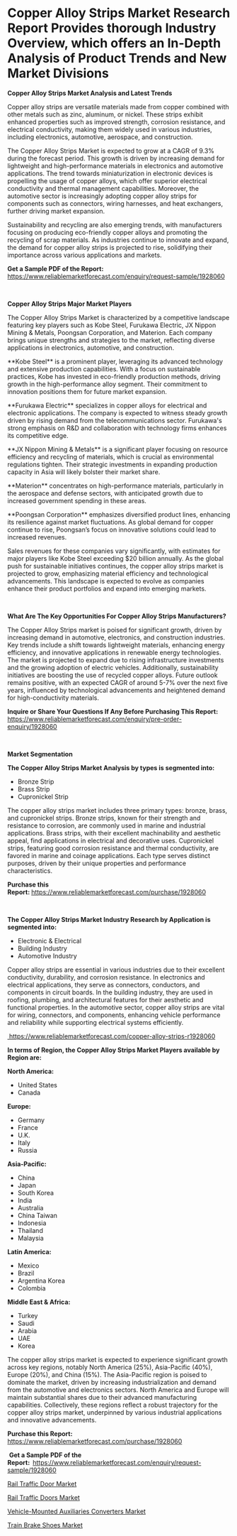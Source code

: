 <p><h1>Copper Alloy Strips Market Research Report Provides thorough Industry Overview, which offers an In-Depth Analysis of Product Trends and New Market Divisions</h1></p><p><strong>Copper Alloy Strips Market Analysis and Latest Trends</strong></p>
<p><p>Copper alloy strips are versatile materials made from copper combined with other metals such as zinc, aluminum, or nickel. These strips exhibit enhanced properties such as improved strength, corrosion resistance, and electrical conductivity, making them widely used in various industries, including electronics, automotive, aerospace, and construction.</p><p>The Copper Alloy Strips Market is expected to grow at a CAGR of 9.3% during the forecast period. This growth is driven by increasing demand for lightweight and high-performance materials in electronics and automotive applications. The trend towards miniaturization in electronic devices is propelling the usage of copper alloys, which offer superior electrical conductivity and thermal management capabilities. Moreover, the automotive sector is increasingly adopting copper alloy strips for components such as connectors, wiring harnesses, and heat exchangers, further driving market expansion.</p><p>Sustainability and recycling are also emerging trends, with manufacturers focusing on producing eco-friendly copper alloys and promoting the recycling of scrap materials. As industries continue to innovate and expand, the demand for copper alloy strips is projected to rise, solidifying their importance across various applications and markets.</p></p>
<p><strong>Get a Sample PDF of the Report:&nbsp;</strong> <a href="https://www.reliablemarketforecast.com/enquiry/request-sample/1928060?utm_campaign=1169&utm_medium=2&utm_source=Github&utm_content=ia&utm_term=29032025&utm_id=copper-alloy-strips">https://www.reliablemarketforecast.com/enquiry/request-sample/1928060</a></p>
<p>&nbsp;</p>
<p><strong>Copper Alloy Strips Major Market Players</strong></p>
<p><p>The Copper Alloy Strips Market is characterized by a competitive landscape featuring key players such as Kobe Steel, Furukawa Electric, JX Nippon Mining & Metals, Poongsan Corporation, and Materion. Each company brings unique strengths and strategies to the market, reflecting diverse applications in electronics, automotive, and construction.</p><p>**Kobe Steel** is a prominent player, leveraging its advanced technology and extensive production capabilities. With a focus on sustainable practices, Kobe has invested in eco-friendly production methods, driving growth in the high-performance alloy segment. Their commitment to innovation positions them for future market expansion.</p><p>**Furukawa Electric** specializes in copper alloys for electrical and electronic applications. The company is expected to witness steady growth driven by rising demand from the telecommunications sector. Furukawa's strong emphasis on R&D and collaboration with technology firms enhances its competitive edge.</p><p>**JX Nippon Mining & Metals** is a significant player focusing on resource efficiency and recycling of materials, which is crucial as environmental regulations tighten. Their strategic investments in expanding production capacity in Asia will likely bolster their market share.</p><p>**Materion** concentrates on high-performance materials, particularly in the aerospace and defense sectors, with anticipated growth due to increased government spending in these areas. </p><p>**Poongsan Corporation** emphasizes diversified product lines, enhancing its resilience against market fluctuations. As global demand for copper continue to rise, Poongsan’s focus on innovative solutions could lead to increased revenues.</p><p>Sales revenues for these companies vary significantly, with estimates for major players like Kobe Steel exceeding $20 billion annually. As the global push for sustainable initiatives continues, the copper alloy strips market is projected to grow, emphasizing material efficiency and technological advancements. This landscape is expected to evolve as companies enhance their product portfolios and expand into emerging markets.</p></p>
<p>&nbsp;</p>
<p><strong>What Are The Key Opportunities For Copper Alloy Strips Manufacturers?</strong></p>
<p><p>The Copper Alloy Strips market is poised for significant growth, driven by increasing demand in automotive, electronics, and construction industries. Key trends include a shift towards lightweight materials, enhancing energy efficiency, and innovative applications in renewable energy technologies. The market is projected to expand due to rising infrastructure investments and the growing adoption of electric vehicles. Additionally, sustainability initiatives are boosting the use of recycled copper alloys. Future outlook remains positive, with an expected CAGR of around 5-7% over the next five years, influenced by technological advancements and heightened demand for high-conductivity materials.</p></p>
<p><strong>Inquire or Share Your Questions If Any Before Purchasing This Report:</strong> <a href="https://www.reliablemarketforecast.com/enquiry/pre-order-enquiry/1928060?utm_campaign=1169&utm_medium=2&utm_source=Github&utm_content=ia&utm_term=29032025&utm_id=copper-alloy-strips">https://www.reliablemarketforecast.com/enquiry/pre-order-enquiry/1928060</a></p>
<p>&nbsp;</p>
<p><strong>Market Segmentation</strong></p>
<p><strong>The Copper Alloy Strips Market Analysis by types is segmented into:</strong></p>
<p><ul><li>Bronze Strip</li><li>Brass Strip</li><li>Cupronickel Strip</li></ul></p>
<p><p>The copper alloy strips market includes three primary types: bronze, brass, and cupronickel strips. Bronze strips, known for their strength and resistance to corrosion, are commonly used in marine and industrial applications. Brass strips, with their excellent machinability and aesthetic appeal, find applications in electrical and decorative uses. Cupronickel strips, featuring good corrosion resistance and thermal conductivity, are favored in marine and coinage applications. Each type serves distinct purposes, driven by their unique properties and performance characteristics.</p></p>
<p><strong>Purchase this Report:&nbsp;</strong><a href="https://www.reliablemarketforecast.com/purchase/1928060?utm_campaign=1169&utm_medium=2&utm_source=Github&utm_content=ia&utm_term=29032025&utm_id=copper-alloy-strips">https://www.reliablemarketforecast.com/purchase/1928060</a></p>
<p>&nbsp;</p>
<p><strong>The Copper Alloy Strips Market Industry Research by Application is segmented into:</strong></p>
<p><ul><li>Electronic & Electrical</li><li>Building Industry</li><li>Automotive Industry</li></ul></p>
<p><p>Copper alloy strips are essential in various industries due to their excellent conductivity, durability, and corrosion resistance. In electronics and electrical applications, they serve as connectors, conductors, and components in circuit boards. In the building industry, they are used in roofing, plumbing, and architectural features for their aesthetic and functional properties. In the automotive sector, copper alloy strips are vital for wiring, connectors, and components, enhancing vehicle performance and reliability while supporting electrical systems efficiently.</p></p>
<p><a href="https://www.reliablemarketforecast.com/copper-alloy-strips-r1928060?utm_campaign=1169&utm_medium=2&utm_source=Github&utm_content=ia&utm_term=29032025&utm_id=copper-alloy-strips">&nbsp;https://www.reliablemarketforecast.com/copper-alloy-strips-r1928060</a></p>
<p><strong>In terms of Region, the Copper Alloy Strips Market Players available by Region are:</strong></p>
<p>
    <p> <strong> North America: </strong>
        <ul>
            <li>United States</li>
            <li>Canada</li>
        </ul>
        </p> 
    <p> <strong> Europe: </strong>
        <ul>
            <li>Germany</li>
            <li>France</li>
            <li>U.K.</li>
            <li>Italy</li>
            <li>Russia</li>
        </ul>
        </p> 
    <p> <strong> Asia-Pacific: </strong>
        <ul>
            <li>China</li>
            <li>Japan</li>
            <li>South Korea</li>
            <li>India</li>
            <li>Australia</li>
            <li>China Taiwan</li>
            <li>Indonesia</li>
            <li>Thailand</li>
            <li>Malaysia</li>
        </ul>
        </p> 
    <p> <strong> Latin America: </strong>
        <ul>
            <li>Mexico</li>
            <li>Brazil</li>
            <li>Argentina Korea</li>
            <li>Colombia</li>
        </ul>
        </p> 
    <p> <strong> Middle East & Africa: </strong>
        <ul>
            <li>Turkey</li>
            <li>Saudi</li>
            <li>Arabia</li>
            <li>UAE</li>
            <li>Korea</li>
        </ul>
    </p>
    </p>
<p><p>The copper alloy strips market is expected to experience significant growth across key regions, notably North America (25%), Asia-Pacific (40%), Europe (20%), and China (15%). The Asia-Pacific region is poised to dominate the market, driven by increasing industrialization and demand from the automotive and electronics sectors. North America and Europe will maintain substantial shares due to their advanced manufacturing capabilities. Collectively, these regions reflect a robust trajectory for the copper alloy strips market, underpinned by various industrial applications and innovative advancements.</p></p>
<p><strong>Purchase this Report: </strong><a href="https://www.reliablemarketforecast.com/purchase/1928060?utm_campaign=1169&utm_medium=2&utm_source=Github&utm_content=ia&utm_term=29032025&utm_id=copper-alloy-strips">https://www.reliablemarketforecast.com/purchase/1928060</a></p>
<p>&nbsp;<strong>Get a Sample PDF of the Report:&nbsp;&nbsp;</strong><a href="https://www.reliablemarketforecast.com/enquiry/request-sample/1928060?utm_campaign=1169&utm_medium=2&utm_source=Github&utm_content=ia&utm_term=29032025&utm_id=copper-alloy-strips">https://www.reliablemarketforecast.com/enquiry/request-sample/1928060</a></p>
<p><strong></strong></p>
<p><p><a href="https://github.com/lontohhikma/Market-Research-Report-List-1/blob/main/rail-traffic-door-market.md?utm_campaign=1169&utm_medium=2&utm_source=Github&utm_content=ia&utm_term=29032025&utm_id=copper-alloy-strips">Rail Traffic Door Market</a></p><p><a href="https://github.com/steegeneat/Market-Research-Report-List-1/blob/main/rail-traffic-doors-market.md?utm_campaign=1169&utm_medium=2&utm_source=Github&utm_content=ia&utm_term=29032025&utm_id=copper-alloy-strips">Rail Traffic Doors Market</a></p><p><a href="https://github.com/laverkyllozc/Market-Research-Report-List-1/blob/main/vehicle-mounted-auxiliaries-converters-market.md?utm_campaign=1169&utm_medium=2&utm_source=Github&utm_content=ia&utm_term=29032025&utm_id=copper-alloy-strips">Vehicle-Mounted Auxiliaries Converters Market</a></p><p><a href="https://github.com/clemmheisefy/Market-Research-Report-List-1/blob/main/train-brake-shoes-market.md?utm_campaign=1169&utm_medium=2&utm_source=Github&utm_content=ia&utm_term=29032025&utm_id=copper-alloy-strips">Train Brake Shoes Market</a></p></p>